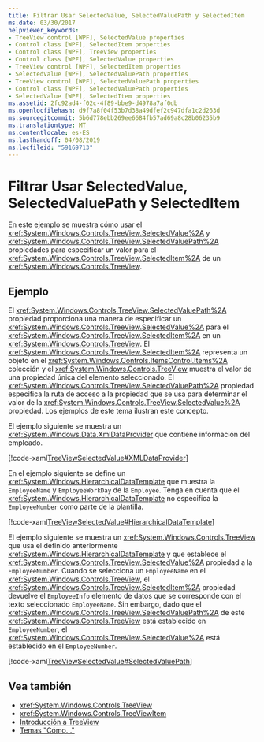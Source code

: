 ```yaml
---
title: Filtrar Usar SelectedValue, SelectedValuePath y SelectedItem
ms.date: 03/30/2017
helpviewer_keywords:
- TreeView control [WPF], SelectedValue properties
- Control class [WPF], SelectedItem properties
- Control class [WPF], TreeView properties
- Control class [WPF], SelectedValue properties
- TreeView control [WPF], SelectedItem properties
- SelectedValue [WPF], SelectedValuePath properties
- TreeView control [WPF], SelectedValuePath properties
- Control class [WPF], SelectedValuePath properties
- SelectedValue [WPF], SelectedItem properties
ms.assetid: 2fc92ad4-f02c-4f89-bbe9-d4978a7af0db
ms.openlocfilehash: d9f7a8f04f53b7d38a49dfef2c947dfa1c2d263d
ms.sourcegitcommit: 5b6d778ebb269ee6684fb57ad69a8c28b06235b9
ms.translationtype: MT
ms.contentlocale: es-ES
ms.lasthandoff: 04/08/2019
ms.locfileid: "59169713"
---
```

# <a name="how-to-use-selectedvalue-selectedvaluepath-and-selecteditem"></a>Filtrar Usar SelectedValue, SelectedValuePath y SelectedItem
En este ejemplo se muestra cómo usar el <xref:System.Windows.Controls.TreeView.SelectedValue%2A> y <xref:System.Windows.Controls.TreeView.SelectedValuePath%2A> propiedades para especificar un valor para el <xref:System.Windows.Controls.TreeView.SelectedItem%2A> de un <xref:System.Windows.Controls.TreeView>.  
  
## <a name="example"></a>Ejemplo  
 El <xref:System.Windows.Controls.TreeView.SelectedValuePath%2A> propiedad proporciona una manera de especificar un <xref:System.Windows.Controls.TreeView.SelectedValue%2A> para el <xref:System.Windows.Controls.TreeView.SelectedItem%2A> en un <xref:System.Windows.Controls.TreeView>. El <xref:System.Windows.Controls.TreeView.SelectedItem%2A> representa un objeto en el <xref:System.Windows.Controls.ItemsControl.Items%2A> colección y el <xref:System.Windows.Controls.TreeView> muestra el valor de una propiedad única del elemento seleccionado. El <xref:System.Windows.Controls.TreeView.SelectedValuePath%2A> propiedad especifica la ruta de acceso a la propiedad que se usa para determinar el valor de la <xref:System.Windows.Controls.TreeView.SelectedValue%2A> propiedad. Los ejemplos de este tema ilustran este concepto.  
  
 El ejemplo siguiente se muestra un <xref:System.Windows.Data.XmlDataProvider> que contiene información del empleado.  
  
 [!code-xaml[TreeViewSelectedValue#XMLDataProvider](~/samples/snippets/csharp/VS_Snippets_Wpf/TreeViewSelectedValue/CS/Window1.xaml#xmldataprovider)]  
  
 En el ejemplo siguiente se define un <xref:System.Windows.HierarchicalDataTemplate> que muestra la `EmployeeName` y `EmployeeWorkDay` de la `Employee`. Tenga en cuenta que el <xref:System.Windows.HierarchicalDataTemplate> no especifica la `EmployeeNumber` como parte de la plantilla.  
  
 [!code-xaml[TreeViewSelectedValue#HierarchicalDataTemplate](~/samples/snippets/csharp/VS_Snippets_Wpf/TreeViewSelectedValue/CS/Window1.xaml#hierarchicaldatatemplate)]  
  
 El ejemplo siguiente se muestra un <xref:System.Windows.Controls.TreeView> que usa el definido anteriormente <xref:System.Windows.HierarchicalDataTemplate> y que establece el <xref:System.Windows.Controls.TreeView.SelectedValue%2A> propiedad a la `EmployeeNumber`. Cuando se selecciona un `EmployeeName` en el <xref:System.Windows.Controls.TreeView>, el <xref:System.Windows.Controls.TreeView.SelectedItem%2A> propiedad devuelve el `EmployeeInfo` elemento de datos que se corresponde con el texto seleccionado `EmployeeName`. Sin embargo, dado que el <xref:System.Windows.Controls.TreeView.SelectedValuePath%2A> de este <xref:System.Windows.Controls.TreeView> está establecido en `EmployeeNumber`, el <xref:System.Windows.Controls.TreeView.SelectedValue%2A> está establecido en el `EmployeeNumber`.  
  
 [!code-xaml[TreeViewSelectedValue#SelectedValuePath](~/samples/snippets/csharp/VS_Snippets_Wpf/TreeViewSelectedValue/CS/Window1.xaml#selectedvaluepath)]  
  
## <a name="see-also"></a>Vea también

- <xref:System.Windows.Controls.TreeView>
- <xref:System.Windows.Controls.TreeViewItem>
- [Introducción a TreeView](treeview-overview.md)
- [Temas "Cómo..."](treeview-how-to-topics.md)
